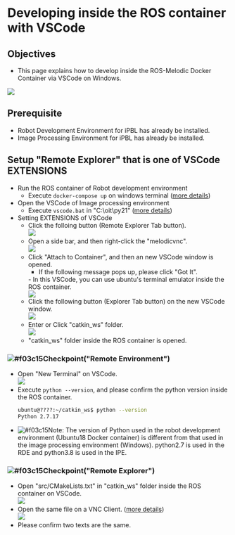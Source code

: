 # Developing inside the ROS container with VSCode

## Objectives
- This page explains how to develop inside the ROS-Melodic Docker Container via VSCode on Windows.

<image src="../image/architecture.jpg">

## Prerequisite
- Robot Development Environment for iPBL has already be installed.
- Image Processing Environment for iPBL has already be installed.

## Setup "Remote Explorer" that is one of VSCode EXTENSIONS 
- Run the ROS container of Robot development environment
  - Execute `docker-compose up` on windows terminal ([more details](dockerros.md))
- Open the VSCode of Image processing environment
  - Execute `vscode.bat` in "C:\oit\py21" ([more details](python+vscode.md))
- Setting EXTENSIONS of VSCode
  - Click the folloing button (Remote Explorer Tab button).  <br>
    <image src="../image/remote_explorer_icon.png">
  - Open a side bar, and then right-click the "melodicvnc".<br>
    <image src="../image/melodicvnc_menu_vscode.png">
  - Click "Attach to Container", and then an new VSCode window is opened.
    - If the following message pops up, please click "Got It".<br>
    <iamge src="../image/warning_attaching.png">
    - In this VSCode, you can use ubuntu's terminal emulator inside the ROS container.<br>
    <image src="../image/vscode_merodicvnc.png">
  - Click the following button (Explorer Tab button) on the new VSCode window.<br>
    <image src="../image/explorer_icon.png">
  - Enter or Click "catkin_ws" folder.<br>
    <image src="../image/catkin_ws_vscode.png">
  - "catkin_ws" folder inside the ROS container is opened.

### ![#f03c15](https://via.placeholder.com/15/f03c15/000000?text=+)Checkpoint("Remote Environment")
- Open "New Terminal" on VSCode.<br>
  <image src="../image/new_terminal_vscode.png">
- Execute `python --version`, and please confirm the python version inside the ROS container.
  ```sh
  ubuntu@????:~/catkin_ws$ python --version
  Python 2.7.17
  ```
- ![#f03c15](https://via.placeholder.com/15/f03c15/000000?text=+)Note: The version of Python used in the robot development environment (Ubuntu18 Docker container) is different from that used in the image processing environment (Windows). python2.7 is used in the RDE and python3.8 is used in the IPE.

### ![#f03c15](https://via.placeholder.com/15/f03c15/000000?text=+)Checkpoint("Remote Explorer")
- Open "src/CMakeLists.txt" in "catkin_ws" folder inside the ROS container on VSCode.<br>
    <image src="../image/CMakeList_on_vscode.png">
- Open the same file on a VNC Client. ([more details](dockerros.md))<br>
    <image src="../image/CMakeList_on_VNC_client.png">
- Please confirm two texts are the same.
